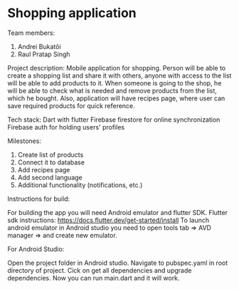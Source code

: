 # Shopping application

Team members:
1) Andrei Bukatõi
2) Raul Pratap Singh

Project description:
Mobile application for shopping. Person will be able to create a shopping list and share it with others, anyone with access to the list will be able to add products to it. When someone is going to the shop, he will be able to check what is needed and remove products from the list, which he bought. Also, application will have recipes page, where user can save required products for quick reference.   

Tech stack:
Dart with flutter
Firebase firestore for online synchronization
Firebase auth for holding users' profiles

Milestones:
1) Create list of products
2) Connect it to database
3) Add recipes page
4) Add second language
5) Additional functionality (notifications, etc.)


Instructions for build:

For building the app you will need Android emulator and flutter SDK. Flutter sdk instructions: https://docs.flutter.dev/get-started/install To launch android emulator in Android studio you need to open tools tab => AVD manager => and create new emulator.

For Android Studio:

Open the project folder in Android studio.
Navigate to pubspec.yaml in root directory of project.
Cick on get all dependencies and upgrade dependencies.
Now you can run main.dart and it will work.
